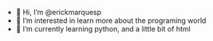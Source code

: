 - 👋 Hi, I’m @erickmarquesp
- 👀 I’m interested in learn more about the programing world
- 🌱 I’m currently learning python, and a little bit of html
<!---
erickmarquesp/erickmarquesp is a ✨ special ✨ repository because its `README.md` (this file) appears on your GitHub profile.
You can click the Preview link to take a look at your changes.
--->
